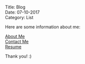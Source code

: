 Title: Blog  
Date: 07-10-2017  
Category: List  

Here are some information about me:  

[About Me](/about.html)  
[Contact Me](/contact.html)  
[Resume](/resume.html)

Thank you! :)
